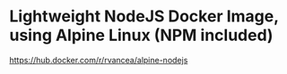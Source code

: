 # Lightweight NodeJS Docker Image, using Alpine Linux (NPM included)


https://hub.docker.com/r/rvancea/alpine-nodejs
